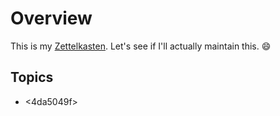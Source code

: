 # Overview

This is my [Zettelkasten](https://de.wikipedia.org/wiki/Zettelkasten). Let's see if I'll actually maintain this. 😄

## Topics
- <4da5049f>
